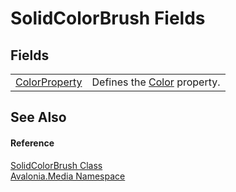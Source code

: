 # SolidColorBrush Fields




## Fields
<table>
<tr>
<td><a href="F_Avalonia_Media_SolidColorBrush_ColorProperty">ColorProperty</a></td>
<td>Defines the <a href="P_Avalonia_Media_SolidColorBrush_Color">Color</a> property.</td>
</tr>
</table>

## See Also


#### Reference
<a href="T_Avalonia_Media_SolidColorBrush">SolidColorBrush Class</a>  
<a href="N_Avalonia_Media">Avalonia.Media Namespace</a>  

